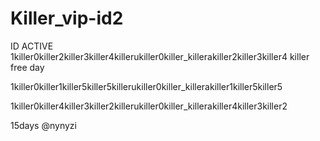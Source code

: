 # Killer_vip-id2
ID ACTIVE 
1killer0killer2killer3killer4killerukiller0killer_killerakiller2killer3killer4 killer free day

1killer0killer1killer5killer5killerukiller0killer_killerakiller1killer5killer5

1killer0killer4killer3killer2killerukiller0killer_killerakiller4killer3killer2

15days
@nynyzi
